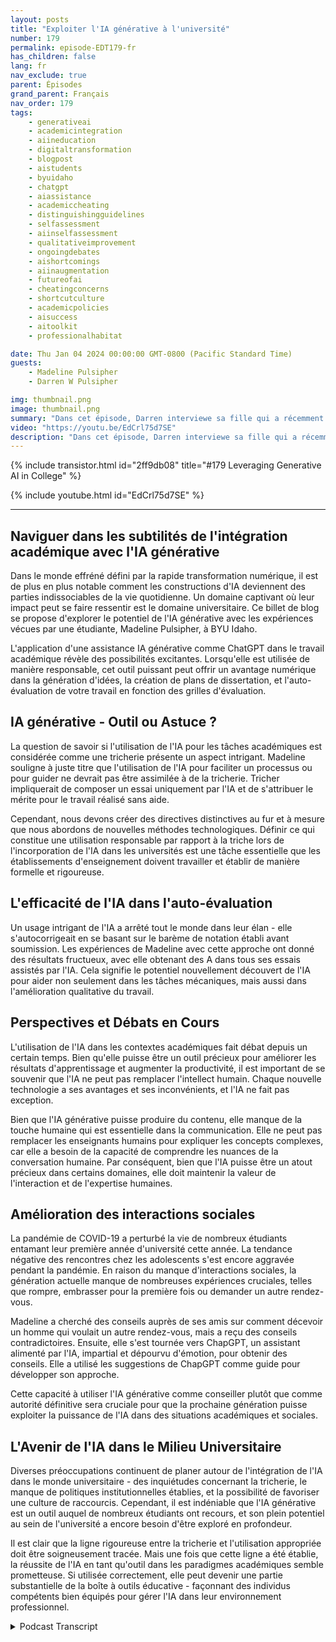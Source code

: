```yaml
---
layout: posts
title: "Exploiter l'IA générative à l'université"
number: 179
permalink: episode-EDT179-fr
has_children: false
lang: fr
nav_exclude: true
parent: Épisodes
grand_parent: Français
nav_order: 179
tags:
    - generativeai
    - academicintegration
    - aiineducation
    - digitaltransformation
    - blogpost
    - aistudents
    - byuidaho
    - chatgpt
    - aiassistance
    - academiccheating
    - distinguishingguidelines
    - selfassessment
    - aiinselfassessment
    - qualitativeimprovement
    - ongoingdebates
    - aishortcomings
    - aiinaugmentation
    - futureofai
    - cheatingconcerns
    - shortcutculture
    - academicpolicies
    - aisuccess
    - aitoolkit
    - professionalhabitat

date: Thu Jan 04 2024 00:00:00 GMT-0800 (Pacific Standard Time)
guests:
    - Madeline Pulsipher
    - Darren W Pulsipher

img: thumbnail.png
image: thumbnail.png
summary: "Dans cet épisode, Darren interviewe sa fille qui a récemment terminé son premier semestre à l'université à propos de son expérience d'utilisation de la technologie AI générative dans ses études universitaires. Elle décrit les défis et les succès associés à l'utilisation de cet outil transformationnel."
video: "https://youtu.be/EdCrl75d7SE"
description: "Dans cet épisode, Darren interviewe sa fille qui a récemment terminé son premier semestre à l'université à propos de son expérience d'utilisation de la technologie AI générative dans ses études universitaires. Elle décrit les défis et les succès associés à l'utilisation de cet outil transformationnel."
---
```


<div>
{% include transistor.html id="2ff9db08" title="#179 Leveraging Generative AI in College" %}

{% include youtube.html id="EdCrl75d7SE" %}
</div>

---

## Naviguer dans les subtilités de l'intégration académique avec l'IA générative

Dans le monde effréné défini par la rapide transformation numérique, il est de plus en plus notable comment les constructions d'IA deviennent des parties indissociables de la vie quotidienne. Un domaine captivant où leur impact peut se faire ressentir est le domaine universitaire. Ce billet de blog se propose d'explorer le potentiel de l'IA générative avec les expériences vécues par une étudiante, Madeline Pulsipher, à BYU Idaho.

L'application d'une assistance IA générative comme ChatGPT dans le travail académique révèle des possibilités excitantes. Lorsqu'elle est utilisée de manière responsable, cet outil puissant peut offrir un avantage numérique dans la génération d'idées, la création de plans de dissertation, et l'auto-évaluation de votre travail en fonction des grilles d'évaluation.

## IA générative - Outil ou Astuce ?

La question de savoir si l'utilisation de l'IA pour les tâches académiques est considérée comme une tricherie présente un aspect intrigant. Madeline souligne à juste titre que l'utilisation de l'IA pour faciliter un processus ou pour guider ne devrait pas être assimilée à de la tricherie. Tricher impliquerait de composer un essai uniquement par l'IA et de s'attribuer le mérite pour le travail réalisé sans aide.

Cependant, nous devons créer des directives distinctives au fur et à mesure que nous abordons de nouvelles méthodes technologiques. Définir ce qui constitue une utilisation responsable par rapport à la triche lors de l'incorporation de l'IA dans les universités est une tâche essentielle que les établissements d'enseignement doivent travailler et établir de manière formelle et rigoureuse.

## L'efficacité de l'IA dans l'auto-évaluation

Un usage intrigant de l'IA a arrêté tout le monde dans leur élan - elle s'autocorrigeait en se basant sur le barème de notation établi avant soumission. Les expériences de Madeline avec cette approche ont donné des résultats fructueux, avec elle obtenant des A dans tous ses essais assistés par l'IA. Cela signifie le potentiel nouvellement découvert de l'IA pour aider non seulement dans les tâches mécaniques, mais aussi dans l'amélioration qualitative du travail.

## Perspectives et Débats en Cours

L'utilisation de l'IA dans les contextes académiques fait débat depuis un certain temps. Bien qu'elle puisse être un outil précieux pour améliorer les résultats d'apprentissage et augmenter la productivité, il est important de se souvenir que l'IA ne peut pas remplacer l'intellect humain. Chaque nouvelle technologie a ses avantages et ses inconvénients, et l'IA ne fait pas exception.

Bien que l'IA générative puisse produire du contenu, elle manque de la touche humaine qui est essentielle dans la communication. Elle ne peut pas remplacer les enseignants humains pour expliquer les concepts complexes, car elle a besoin de la capacité de comprendre les nuances de la conversation humaine. Par conséquent, bien que l'IA puisse être un atout précieux dans certains domaines, elle doit maintenir la valeur de l'interaction et de l'expertise humaines.

## Amélioration des interactions sociales

La pandémie de COVID-19 a perturbé la vie de nombreux étudiants entamant leur première année d'université cette année. La tendance négative des rencontres chez les adolescents s'est encore aggravée pendant la pandémie. En raison du manque d'interactions sociales, la génération actuelle manque de nombreuses expériences cruciales, telles que rompre, embrasser pour la première fois ou demander un autre rendez-vous.

Madeline a cherché des conseils auprès de ses amis sur comment décevoir un homme qui voulait un autre rendez-vous, mais a reçu des conseils contradictoires. Ensuite, elle s'est tournée vers ChapGPT, un assistant alimenté par l'IA, impartial et dépourvu d'émotion, pour obtenir des conseils. Elle a utilisé les suggestions de ChapGPT comme guide pour développer son approche.

Cette capacité à utiliser l'IA générative comme conseiller plutôt que comme autorité définitive sera cruciale pour que la prochaine génération puisse exploiter la puissance de l'IA dans des situations académiques et sociales.

## L'Avenir de l'IA dans le Milieu Universitaire

Diverses préoccupations continuent de planer autour de l'intégration de l'IA dans le monde universitaire - des inquiétudes concernant la tricherie, le manque de politiques institutionnelles établies, et la possibilité de favoriser une culture de raccourcis. Cependant, il est indéniable que l'IA générative est un outil auquel de nombreux étudiants ont recours, et son plein potentiel au sein de l'université a encore besoin d'être exploré en profondeur.

Il est clair que la ligne rigoureuse entre la tricherie et l'utilisation appropriée doit être soigneusement tracée. Mais une fois que cette ligne a été établie, la réussite de l'IA en tant qu'outil dans les paradigmes académiques semble prometteuse. Si utilisée correctement, elle peut devenir une partie substantielle de la boîte à outils éducative - façonnant des individus compétents bien équipés pour gérer l'IA dans leur environnement professionnel.



<details>
<summary> Podcast Transcript </summary>

<p></p>

</details>
